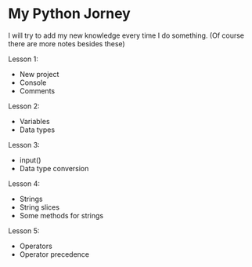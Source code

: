 # My Python Jorney
I will try to add my new knowledge every time I do something. (Of course there are more notes besides these)

Lesson 1:
- New project
- Console
- Comments

Lesson 2:
- Variables
- Data types

Lesson 3:
- input()
- Data type conversion

Lesson 4:
- Strings
- String slices
- Some methods for strings

Lesson 5:
- Operators
- Operator precedence
